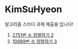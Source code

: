 # KimSuHyeon
알고리즘 스터디 과제 제출용 입니다!

1. [2751번 수 정렬하기 2](https://github.com/Algorithm-P0/KimSuHyeon/blob/master/2751-%EC%88%98%EC%A0%95%EB%A0%AC%ED%95%98%EA%B8%B0.md)
2. [10989번 수 정렬하기 3](https://github.com/Algorithm-P0/KimSuHyeon/blob/master/10989-%EC%88%98%EC%A0%95%EB%A0%AC%ED%95%98%EA%B8%B03.md)
